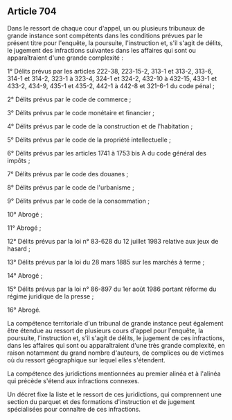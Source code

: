 Article 704
----
Dans le ressort de chaque cour d'appel, un ou plusieurs tribunaux de grande
instance sont compétents dans les conditions prévues par le présent titre pour
l'enquête, la poursuite, l'instruction et, s'il s'agit de délits, le jugement
des infractions suivantes dans les affaires qui sont ou apparaîtraient d'une
grande complexité :

1° Délits prévus par les articles 222-38, 223-15-2, 313-1 et 313-2, 313-6, 314-1
et 314-2, 323-1 à 323-4, 324-1 et 324-2, 432-10 à 432-15, 433-1 et 433-2, 434-9,
435-1 et 435-2, 442-1 à 442-8 et 321-6-1 du code pénal ;

2° Délits prévus par le code de commerce ;

3° Délits prévus par le code monétaire et financier ;

4° Délits prévus par le code de la construction et de l'habitation ;

5° Délits prévus par le code de la propriété intellectuelle ;

6° Délits prévus par les articles 1741 à 1753 bis A du code général des impôts ;

7° Délits prévus par le code des douanes ;

8° Délits prévus par le code de l'urbanisme ;

9° Délits prévus par le code de la consommation ;

10° Abrogé ;

11° Abrogé ;

12° Délits prévus par la loi n° 83-628 du 12 juillet 1983 relative aux jeux de
hasard ;

13° Délits prévus par la loi du 28 mars 1885 sur les marchés à terme ;

14° Abrogé ;

15° Délits prévus par la loi n° 86-897 du 1er août 1986 portant réforme du
régime juridique de la presse ;

16° Abrogé.

La compétence territoriale d'un tribunal de grande instance peut également être
étendue au ressort de plusieurs cours d'appel pour l'enquête, la poursuite,
l'instruction et, s'il s'agit de délits, le jugement de ces infractions, dans
les affaires qui sont ou apparaîtraient d'une très grande complexité, en raison
notamment du grand nombre d'auteurs, de complices ou de victimes où du ressort
géographique sur lequel elles s'étendent.

La compétence des juridictions mentionnées au premier alinéa et à l'alinéa qui
précède s'étend aux infractions connexes.

Un décret fixe la liste et le ressort de ces juridictions, qui comprennent une
section du parquet et des formations d'instruction et de jugement spécialisées
pour connaître de ces infractions.
